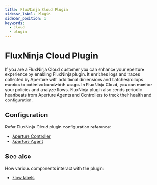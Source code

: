 ```yaml
---
title: FluxNinja Cloud Plugin
sidebar_label: Plugin
sidebar_position: 1
keywords:
  - cloud
  - plugin
---
```


# FluxNinja Cloud Plugin

If you are a FluxNinja Cloud customer you can enhance your Aperture experience
by enabling FluxNinja plugin. It enriches logs and traces collected by Aperture with additional dimensions and batches/rollups metrics to optimize bandwidth usage. In FluxNinja Cloud, you can monitor your policies and analyze flows. FluxNinja plugin also sends periodic heartbeats from Aperture Agents and Controllers to track their health and configuration.

## Configuration

Refer FluxNinja Cloud plugin configuration reference:

- [Aperture Controller](/reference/configuration/controller.md/#flux-ninja-plugin)
- [Aperture Agent](/reference/configuration/agent.md#flux-ninja-plugin)

## See also

How various components interact with the plugin:

- [Flow labels](/concepts/flow-control/flow-label.md#plugin)
